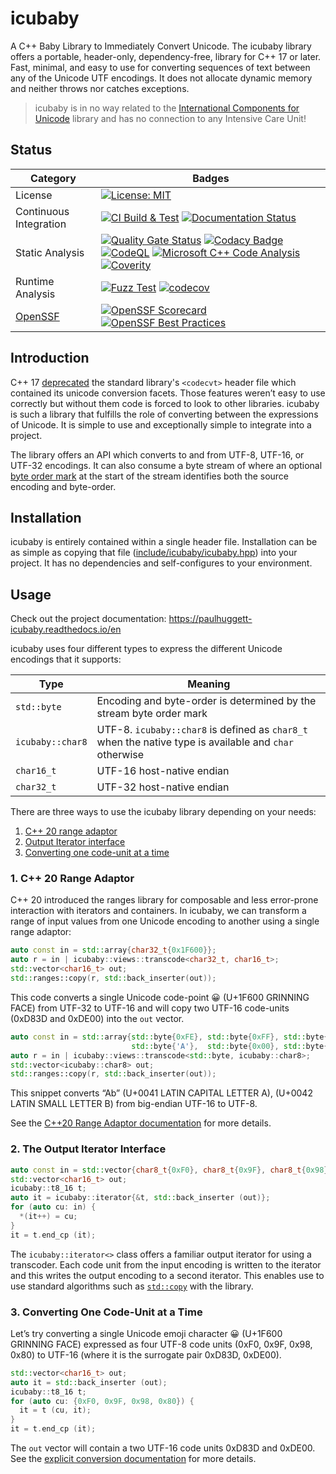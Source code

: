 # icubaby

A C++ Baby Library to Immediately Convert Unicode. The icubaby library offers a
portable, header-only, dependency-free, library for C++ 17 or later. Fast,
minimal, and easy to use for converting sequences of text between any of the
Unicode UTF encodings. It does not allocate dynamic memory and neither throws nor
catches exceptions.

> icubaby is in no way related to the
> [International Components for Unicode](https://icu.unicode.org) library and has
> no connection to any Intensive Care Unit!

## Status

| Category | Badges |
| --- | --- |
| License | [![License: MIT](https://img.shields.io/badge/License-MIT-yellow.svg)](https://opensource.org/licenses/MIT) |
| Continuous Integration | [![CI Build & Test](https://github.com/paulhuggett/icubaby/actions/workflows/ci.yaml/badge.svg)](https://github.com/paulhuggett/icubaby/actions/workflows/ci.yaml) [![Documentation Status](https://readthedocs.org/projects/paulhuggett-icubaby/badge/?version=latest)](https://paulhuggett-icubaby.readthedocs.io/en/latest/?badge=latest) |
| Static Analysis | [![Quality Gate Status](https://sonarcloud.io/api/project_badges/measure?project=paulhuggett_icubaby&metric=alert_status)](https://sonarcloud.io/summary/new_code?id=paulhuggett_icubaby) [![Codacy Badge](https://app.codacy.com/project/badge/Grade/d7aafd88d8ef4be7b03b568e957f0103)](https://app.codacy.com/gh/paulhuggett/icubaby/dashboard) [![CodeQL](https://github.com/paulhuggett/icubaby/actions/workflows/codeql.yaml/badge.svg)](https://github.com/paulhuggett/icubaby/actions/workflows/codeql.yaml) [![Microsoft C++ Code Analysis](https://github.com/paulhuggett/icubaby/actions/workflows/msvc.yaml/badge.svg)](https://github.com/paulhuggett/icubaby/actions/workflows/msvc.yaml) [![Coverity](https://img.shields.io/coverity/scan/29639.svg)](https://scan.coverity.com/projects/paulhuggett-icubaby) |
| Runtime Analysis | [![Fuzz Test](https://github.com/paulhuggett/icubaby/actions/workflows/fuzztest.yaml/badge.svg)](https://github.com/paulhuggett/icubaby/actions/workflows/fuzztest.yaml) [![codecov](https://codecov.io/gh/paulhuggett/icubaby/graph/badge.svg?token=YFO0SOXQE9)](https://codecov.io/gh/paulhuggett/icubaby) |
| [OpenSSF](https://openssf.org) |  [![OpenSSF Scorecard](https://api.securityscorecards.dev/projects/github.com/paulhuggett/icubaby/badge)](https://securityscorecards.dev/viewer/?uri=github.com/paulhuggett/icubaby) [![OpenSSF Best Practices](https://www.bestpractices.dev/projects/8282/badge)](https://www.bestpractices.dev/projects/8282) |

## Introduction

C++ 17 [deprecated](https://www.open-std.org/jtc1/sc22/wg21/docs/papers/2017/p0618r0.html)
the standard library's `<codecvt>` header file which contained its unicode
conversion facets. Those features weren’t easy to use correctly but without
them code is forced to look to other libraries. icubaby is such a library that
fulfills the role of converting between the expressions of Unicode. It is simple
to use and exceptionally simple to integrate into a project.

The library offers an API which converts to and from UTF-8, UTF-16, or UTF-32
encodings. It can also consume a byte stream of where an optional
[byte order mark](https://en.wikipedia.org/wiki/Byte_order_mark) at the start of
the stream identifies both the source encoding and byte-order.

## Installation

icubaby is entirely contained within a single header file. Installation can be
as simple as copying that file ([include/icubaby/icubaby.hpp](include/icubaby/icubaby.hpp))
into your project. It has no dependencies and self-configures to your environment.

## Usage

Check out the project documentation: https://paulhuggett-icubaby.readthedocs.io/en

icubaby uses four different types to express the different Unicode encodings that it supports:

| Type | Meaning |
| ---- | ------- |
| `std::byte` | Encoding and byte-order is determined by the stream byte order mark |
| `icubaby::char8` | UTF-8. `icubaby::char8` is defined as `char8_t` when the native type is available and `char` otherwise |
| `char16_t` | UTF-16 host-native endian |
| `char32_t` | UTF-32 host-native endian |

There are three ways to use the icubaby library depending on your needs:

1. [C++ 20 range adaptor](#c-20-range-adaptor)
2. [Output Iterator interface](#the-output-iterator-interface)
3. [Converting one code-unit at a time](#converting-one-code-unit-at-a-time)

### 1. C++ 20 Range Adaptor

C++ 20 introduced the ranges library for composable and less
error-prone interaction with iterators and containers. In icubaby, we can
transform a range of input values from one Unicode encoding to another using
a single range adaptor:

```cpp
auto const in = std::array{char32_t{0x1F600}};
auto r = in | icubaby::views::transcode<char32_t, char16_t>;
std::vector<char16_t> out;
std::ranges::copy(r, std::back_inserter(out));
```

This code converts a single Unicode code-point 😀 (U+1F600 GRINNING FACE) from
UTF-32 to UTF-16 and will copy two UTF-16 code-units (0xD83D and 0xDE00) into
the `out` vector.

```cpp
auto const in = std::array{std::byte{0xFE}, std::byte{0xFF}, std::byte{0x00},
                           std::byte{'A'},  std::byte{0x00}, std::byte{'b'}};
auto r = in | icubaby::views::transcode<std::byte, icubaby::char8>;
std::vector<icubaby::char8> out;
std::ranges::copy(r, std::back_inserter(out));
```

This snippet converts “Ab” (U+0041 LATIN CAPITAL LETTER A), (U+0042 LATIN SMALL LETTER B) from big-endian UTF-16 to UTF-8.

See the [C++20 Range Adaptor documentation](https://paulhuggett-icubaby.readthedocs.io/en/latest/ranges.html)
for more details.

### 2. The Output Iterator Interface

```cpp
auto const in = std::vector{char8_t{0xF0}, char8_t{0x9F}, char8_t{0x98}, char8_t{0x80}};
std::vector<char16_t> out;
icubaby::t8_16 t;
auto it = icubaby::iterator{&t, std::back_inserter (out)};
for (auto cu: in) {
  *(it++) = cu;
}
it = t.end_cp (it);
```

The `icubaby::iterator<>` class offers a familiar output iterator for using a
transcoder. Each code unit from the input encoding is written to the iterator
and this writes the output encoding to a second iterator. This enables use to
use standard algorithms such as [`std::copy`](https://en.cppreference.com/w/cpp/algorithm/copy)
with the library.

### 3. Converting One Code-Unit at a Time

Let’s try converting a single Unicode emoji character 😀 (U+1F600 GRINNING
FACE) expressed as four UTF-8 code units (0xF0, 0x9F, 0x98, 0x80) to UTF-16
(where it is the surrogate pair 0xD83D, 0xDE00).

```cpp
std::vector<char16_t> out;
auto it = std::back_inserter (out);
icubaby::t8_16 t;
for (auto cu: {0xF0, 0x9F, 0x98, 0x80}) {
  it = t (cu, it);
}
it = t.end_cp (it);
```

The `out` vector will contain a two UTF-16 code units 0xD83D and 0xDE00. See
the [explicit conversion documentation](https://paulhuggett-icubaby.readthedocs.io/en/latest/explicit-conversion.html)
for more details.

